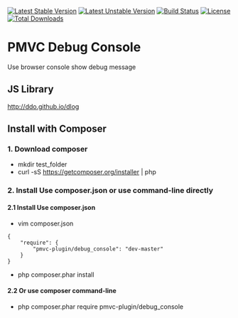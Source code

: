 [![Latest Stable Version](https://poser.pugx.org/pmvc-plugin/debug_console/v/stable)](https://packagist.org/packages/pmvc-plugin/debug_console) 
[![Latest Unstable Version](https://poser.pugx.org/pmvc-plugin/debug_console/v/unstable)](https://packagist.org/packages/pmvc-plugin/debug_console) 
[![Build Status](https://travis-ci.org/pmvc-plugin/debug_console.svg?branch=master)](https://travis-ci.org/pmvc-plugin/debug_console)
[![License](https://poser.pugx.org/pmvc-plugin/debug_console/license)](https://packagist.org/packages/pmvc-plugin/debug_console)
[![Total Downloads](https://poser.pugx.org/pmvc-plugin/debug_console/downloads)](https://packagist.org/packages/pmvc-plugin/debug_console) 

PMVC Debug Console
===============
Use browser console show debug message

## JS Library
http://ddo.github.io/dlog

## Install with Composer
### 1. Download composer
   * mkdir test_folder
   * curl -sS https://getcomposer.org/installer | php

### 2. Install Use composer.json or use command-line directly
#### 2.1 Install Use composer.json
   * vim composer.json
```
{
    "require": {
        "pmvc-plugin/debug_console": "dev-master"
    }
}
```
   * php composer.phar install

#### 2.2 Or use composer command-line
   * php composer.phar require pmvc-plugin/debug_console

